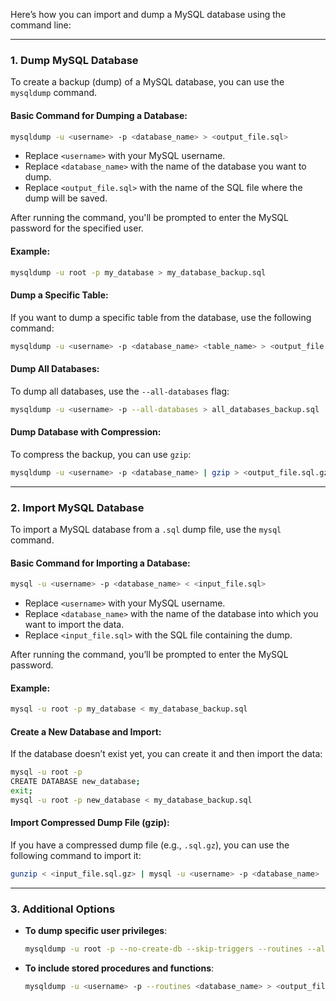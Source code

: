 Here’s how you can import and dump a MySQL database using the command line:

---

### **1. Dump MySQL Database**

To create a backup (dump) of a MySQL database, you can use the `mysqldump` command.

#### Basic Command for Dumping a Database:
```bash
mysqldump -u <username> -p <database_name> > <output_file.sql>
```
- Replace `<username>` with your MySQL username.
- Replace `<database_name>` with the name of the database you want to dump.
- Replace `<output_file.sql>` with the name of the SQL file where the dump will be saved.

After running the command, you'll be prompted to enter the MySQL password for the specified user.

#### Example:
```bash
mysqldump -u root -p my_database > my_database_backup.sql
```

#### Dump a Specific Table:
If you want to dump a specific table from the database, use the following command:
```bash
mysqldump -u <username> -p <database_name> <table_name> > <output_file.sql>
```

#### Dump All Databases:
To dump all databases, use the `--all-databases` flag:
```bash
mysqldump -u <username> -p --all-databases > all_databases_backup.sql
```

#### Dump Database with Compression:
To compress the backup, you can use `gzip`:
```bash
mysqldump -u <username> -p <database_name> | gzip > <output_file.sql.gz>
```

---

### **2. Import MySQL Database**

To import a MySQL database from a `.sql` dump file, use the `mysql` command.

#### Basic Command for Importing a Database:
```bash
mysql -u <username> -p <database_name> < <input_file.sql>
```
- Replace `<username>` with your MySQL username.
- Replace `<database_name>` with the name of the database into which you want to import the data.
- Replace `<input_file.sql>` with the SQL file containing the dump.

After running the command, you’ll be prompted to enter the MySQL password.

#### Example:
```bash
mysql -u root -p my_database < my_database_backup.sql
```

#### Create a New Database and Import:
If the database doesn’t exist yet, you can create it and then import the data:
```bash
mysql -u root -p
CREATE DATABASE new_database;
exit;
mysql -u root -p new_database < my_database_backup.sql
```

#### Import Compressed Dump File (gzip):
If you have a compressed dump file (e.g., `.sql.gz`), you can use the following command to import it:
```bash
gunzip < <input_file.sql.gz> | mysql -u <username> -p <database_name>
```

---

### **3. Additional Options**

- **To dump specific user privileges**:
  ```bash
  mysqldump -u root -p --no-create-db --skip-triggers --routines --all-databases > all_databases_privileges.sql
  ```
- **To include stored procedures and functions**:
  ```bash
  mysqldump -u <username> -p --routines <database_name> > <output_file.sql>
  ```
